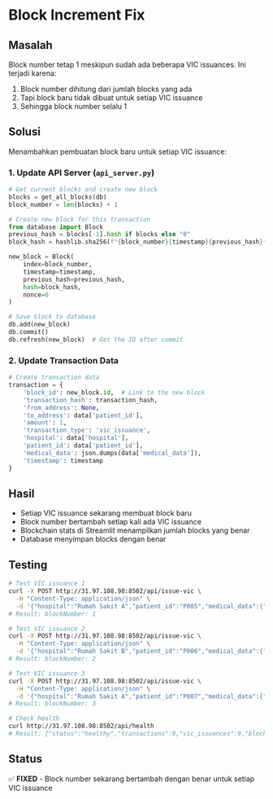 # Block Increment Fix

## Masalah
Block number tetap 1 meskipun sudah ada beberapa VIC issuances. Ini terjadi karena:
1. Block number dihitung dari jumlah blocks yang ada
2. Tapi block baru tidak dibuat untuk setiap VIC issuance
3. Sehingga block number selalu 1

## Solusi
Menambahkan pembuatan block baru untuk setiap VIC issuance:

### 1. Update API Server (`api_server.py`)
```python
# Get current blocks and create new block
blocks = get_all_blocks(db)
block_number = len(blocks) + 1

# Create new block for this transaction
from database import Block
previous_hash = blocks[-1].hash if blocks else "0"
block_hash = hashlib.sha256(f"{block_number}{timestamp}{previous_hash}".encode()).hexdigest()

new_block = Block(
    index=block_number,
    timestamp=timestamp,
    previous_hash=previous_hash,
    hash=block_hash,
    nonce=0
)

# Save block to database
db.add(new_block)
db.commit()
db.refresh(new_block)  # Get the ID after commit
```

### 2. Update Transaction Data
```python
# Create transaction data
transaction = {
    'block_id': new_block.id,  # Link to the new block
    'transaction_hash': transaction_hash,
    'from_address': None,
    'to_address': data['patient_id'],
    'amount': 1,
    'transaction_type': 'vic_issuance',
    'hospital': data['hospital'],
    'patient_id': data['patient_id'],
    'medical_data': json.dumps(data['medical_data']),
    'timestamp': timestamp
}
```

## Hasil
- Setiap VIC issuance sekarang membuat block baru
- Block number bertambah setiap kali ada VIC issuance
- Blockchain stats di Streamlit menampilkan jumlah blocks yang benar
- Database menyimpan blocks dengan benar

## Testing
```bash
# Test VIC issuance 1
curl -X POST http://31.97.108.98:8502/api/issue-vic \
  -H "Content-Type: application/json" \
  -d '{"hospital":"Rumah Sakit A","patient_id":"P005","medical_data":{"patient_name":"Alice Smith","diagnosis":"Fever","treatment":"Antibiotics","doctor":"Dr. Wilson","date":"2025-10-19","notes":"High temperature"}}'
# Result: blockNumber: 1

# Test VIC issuance 2  
curl -X POST http://31.97.108.98:8502/api/issue-vic \
  -H "Content-Type: application/json" \
  -d '{"hospital":"Rumah Sakit B","patient_id":"P006","medical_data":{"patient_name":"Bob Johnson","diagnosis":"Broken Arm","treatment":"Cast and Pain Medication","doctor":"Dr. Brown","date":"2025-10-19","notes":"X-ray needed"}}'
# Result: blockNumber: 2

# Test VIC issuance 3
curl -X POST http://31.97.108.98:8502/api/issue-vic \
  -H "Content-Type: application/json" \
  -d '{"hospital":"Rumah Sakit A","patient_id":"P007","medical_data":{"patient_name":"Carol Davis","diagnosis":"Allergy","treatment":"Antihistamines","doctor":"Dr. Green","date":"2025-10-19","notes":"Seasonal allergy"}}'
# Result: blockNumber: 3

# Check health
curl http://31.97.108.98:8502/api/health
# Result: {"status":"healthy","transactions":9,"vic_issuances":9,"blocks":3}
```

## Status
✅ **FIXED** - Block number sekarang bertambah dengan benar untuk setiap VIC issuance
